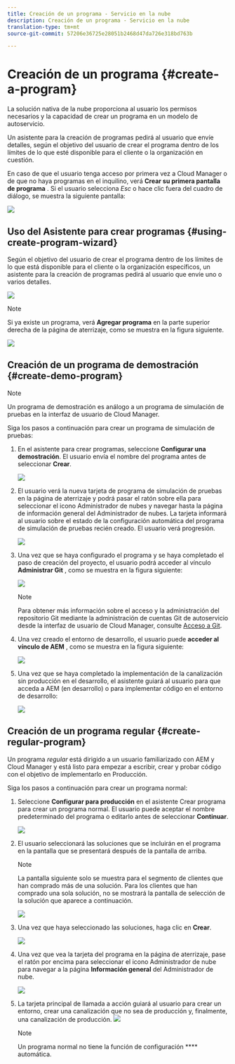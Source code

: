 ```yaml
---
title: Creación de un programa - Servicio en la nube
description: Creación de un programa - Servicio en la nube
translation-type: tm+mt
source-git-commit: 57206e36725e28051b2468d47da726e318bd763b

---
```



# Creación de un programa {#create-a-program}

La solución nativa de la nube proporciona al usuario los permisos necesarios y la capacidad de crear un programa en un modelo de autoservicio.

Un asistente para la creación de programas pedirá al usuario que envíe detalles, según el objetivo del usuario de crear el programa dentro de los límites de lo que esté disponible para el cliente o la organización en cuestión.

En caso de que el usuario tenga acceso por primera vez a Cloud Manager o de que no haya programas en el inquilino, verá **Crear su primera pantalla de programa** . Si el usuario selecciona *Esc* o hace clic fuera del cuadro de diálogo, se muestra la siguiente pantalla:

![](assets/create-program1.png)


## Uso del Asistente para crear programas {#using-create-program-wizard}

Según el objetivo del usuario de crear el programa dentro de los límites de lo que está disponible para el cliente o la organización específicos, un asistente para la creación de programas pedirá al usuario que envíe uno o varios detalles.

![](assets/create-program-2.png)

>[!NOTE]
>Si ya existe un programa, verá **Agregar programa** en la parte superior derecha de la página de aterrizaje, como se muestra en la figura siguiente.

![](assets/create-program-add.png)

## Creación de un programa de demostración {#create-demo-program}

>[!NOTE]
>
Un programa de demostración es análogo a un programa de simulación de pruebas en la interfaz de usuario de Cloud Manager.

Siga los pasos a continuación para crear un programa de simulación de pruebas:

1. En el asistente para crear programas, seleccione **Configurar una demostración**. El usuario envía el nombre del programa antes de seleccionar **Crear**.

   ![](assets/create-program-setupdemo.png)

1. El usuario verá la nueva tarjeta de programa de simulación de pruebas en la página de aterrizaje y podrá pasar el ratón sobre ella para seleccionar el icono Administrador de nubes y navegar hasta la página de información general del Administrador de nubes. La tarjeta informará al usuario sobre el estado de la configuración automática del programa de simulación de pruebas recién creado. El usuario verá progresión.

   ![](assets/program-create-setupdemo2.png)

1. Una vez que se haya configurado el programa y se haya completado el paso de creación del proyecto, el usuario podrá acceder al vínculo **Administrar Git** , como se muestra en la figura siguiente:

   ![](assets/create-program4.png)

   >[!NOTE]
   >
   >Para obtener más información sobre el acceso y la administración del repositorio Git mediante la administración de cuentas Git de autoservicio desde la interfaz de usuario de Cloud Manager, consulte [Acceso a Git](/help/implementing/cloud-manager/accessing-git.md).


1. Una vez creado el entorno de desarrollo, el usuario puede **acceder al vínculo de AEM** , como se muestra en la figura siguiente:

   ![](assets/create-program-5.png)

1. Una vez que se haya completado la implementación de la canalización sin producción en el desarrollo, el asistente guiará al usuario para que acceda a AEM (en desarrollo) o para implementar código en el entorno de desarrollo:

   ![](assets/create-program-setup-deploy.png)


## Creación de un programa regular {#create-regular-program}

Un programa *regular* está dirigido a un usuario familiarizado con AEM y Cloud Manager y está listo para empezar a escribir, crear y probar código con el objetivo de implementarlo en Producción.

Siga los pasos a continuación para crear un programa normal:

1. Seleccione **Configurar para producción** en el asistente Crear programa para crear un programa normal. El usuario puede aceptar el nombre predeterminado del programa o editarlo antes de seleccionar **Continuar**.

   ![](assets/set-up-prod1.png)

1. El usuario seleccionará las soluciones que se incluirán en el programa en la pantalla que se presentará después de la pantalla de arriba.



   >[!NOTE]
   >
   >La pantalla siguiente solo se muestra para el segmento de clientes que han comprado más de una solución. Para los clientes que han comprado una sola solución, no se mostrará la pantalla de selección de la solución que aparece a continuación.

   ![](assets/set-up-prod2.png)

1. Una vez que haya seleccionado las soluciones, haga clic en **Crear**.

   ![](assets/set-up-prod3.png)

1. Una vez que vea la tarjeta del programa en la página de aterrizaje, pase el ratón por encima para seleccionar el icono Administrador de nube para navegar a la página **Información general** del Administrador de nube.

   ![](assets/set-up-prod4.png)

1. La tarjeta principal de llamada a acción guiará al usuario para crear un entorno, crear una canalización que no sea de producción y, finalmente, una canalización de producción.
   ![](assets/set-up-prod5.png)


   >[!NOTE]
   >
   >Un programa normal no tiene la función de configuración **** automática.





